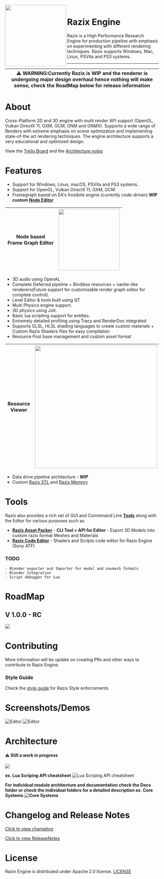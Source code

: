 <br>
<img width=200" align="left" src="https://github.com/Pikachuxxxx/Razix/blob/master/Branding/RazixLogo.png"> <h1> Razix Engine </h1>
Razix is a High Performance Research Engine for production pipeline with emphasis on experimenting with different rendering techniques. Razix supports Windows, Mac, Linux, PSVita and PS3 systems.

 ---

|:warning: WARNING:Currently Razix is WIP and the renderer is undergoing major design overhaul hence nothing will make sense, check the RoadMap below for release information |
| --- |

# About
Cross-Platform 2D and 3D engine with multi render API support (OpenGL, Vulkan DirectX 11, GXM, GCM, GNM and GNMX). Supports a wide range of Renders with extreme emphasis on scene optimization and implementing state-of-the art rendering techniques. The engine architecture supports a very educational and optimized design.

View the [Trello Board](https://trello.com/b/yvWKH1Xr/razix-engine) and the [Architecture notes](https://drive.google.com/file/d/1y5ZFf-h02z3cx6WmUzR8giKScvORzmwx/view?usp=sharing)

# Features
- Support for Windows, Linux, macOS, PSVita and PS3 systems.
- Support for OpenGL, Vulkan DirectX 11, GXM, GCM.
- Framegraph based on EA's frostbite engine (currently code-driven) **WIP custom [Node Editor](https://github.com/Pikachuxxxx/QtNodeGraph)**

| Node based <br /> Frame Graph Editor  | <img src="./Branding/DemoImages/ReleaseNotes/Frame_Graph_Editor_WIP.png" width="200"> |  
| ------------- | ------------- |

- 3D audio using OpenAL
- Complete Deferred pipeline + Bindless resources + nanite-like renderers(Future support for customizable render graph editor for complete control).
- Level Editor & tools built using QT
- Multi Physics engine support.
- 3D physics using Jolt.
- Basic lua scripting support for entities.
- Extremely detailed profiling using Tracy and RenderDoc integrated
- Supports GLSL, HLSL shading languages to create custom materials + Custom Razix Shaders files for easy compilation
- Resource Pool base management and custom asset format

| Resource Viewer | <img src="./Branding/DemoImages/ReleaseNotes/ResourceViewerPreview_2_Full.png" width="400"> |  
| ------------- | ------------- |

- Data drive pipeline architecture - **WIP**
- Custom [Razix STL](https://github.com/Pikachuxxxx/RZSTL) and [Razix Memory](https://github.com/Pikachuxxxx/RazixMemory)


# Tools
Razix also provides a rich set of GUI and Commmand Line [**Tools**](https://github.com/Pikachuxxxx/Razix/tree/master/Tools) along with the Editor for various purposes such as
- [**Razix Asset Packer**](https://github.com/Pikachuxxxx/RazixAssetPacker) - **CLI Tool + API for Editor** - Export 3D Models into custom razix format Meshes and Materials
- [**Razix Code Editor**](https://github.com/Pikachuxxxx/RazixCodeEditor) - Shaders and Scripts code editor for Razix Engine (Sony ATF)

### TODO
    - Blender exporter and Importer for model and navmesh formats
    - Blender Integration
    - Script debugger for Lua

# RoadMap

## V 1.0.0 - RC
![](./Docs/Architecture/RazixEngine-RoadMap-V1.0.0RC.png)

# Contributing
More information will be update on creating PRs and other ways to contribute to Razix Engine.
### Style Guide
Check the [style guide](./Docs/RazixStyleGuide.md) for Razix Style enforcements

# Screenshots/Demos
![Editor](./Branding/DemoImages/ReleaseNotes/Razix_Editor_CornellBox_PBR_demo.png)
![Editor](./Branding/DemoImages/ReleaseNotes/Razix_Engine_Volumetric_Clouds.png)

# Architecture

#### :warning: Still a work in progress
![](./Docs/Architecture/RazixEngine-Architecture-V.1.0.0.RC.png)

**ex. Lua Scriping API cheatsheet** ![Lua Scriping API cheatsheet](./Docs/RazixLuaScriptingAPICheatSheet.png)

**For individual module architecture and documentation check the Docs folder or check the individual folders for a detailed description
ex. Core Systems ![Core Systems](./Docs/Architecture/RazixEngine-CoreSystems.png)**

# Changelog and Release Notes

[Click to view changelog](./Docs/CHANGELOG.md)

[Click to view ReleaseNotes](./Docs/ReleaseNotes.md)

# License
Razix Engine is distributed under Apache 2.0 license. [LICENSE](https://github.com/Pikachuxxxx/Razix/blob/master/LICENSE)
